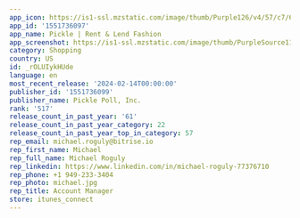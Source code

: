 ```yaml
---
app_icon: https://is1-ssl.mzstatic.com/image/thumb/Purple126/v4/57/c7/68/57c768c5-88dd-0c9e-9974-f925c8a62faf/AppIcon-0-0-1x_U007emarketing-0-5-0-85-220.png/1024x1024bb.png
app_id: '1551736097'
app_name: Pickle | Rent & Lend Fashion
app_screenshot: https://is1-ssl.mzstatic.com/image/thumb/PurpleSource116/v4/b7/37/6b/b7376bf1-5d92-43ae-f23c-cbcd3756d76e/131b34cc-8550-40f3-9e71-0533c1ab5c88_regular_app_store_screen.png/1242x2688bb.png
category: Shopping
country: US
id: _rOLUIykHUde
language: en
most_recent_release: '2024-02-14T00:00:00'
publisher_id: '1551736099'
publisher_name: Pickle Poll, Inc.
rank: '517'
release_count_in_past_year: '61'
release_count_in_past_year_category: 22
release_count_in_past_year_top_in_category: 57
rep_email: michael.roguly@bitrise.io
rep_first_name: Michael
rep_full_name: Michael Roguly
rep_linkedin: https://www.linkedin.com/in/michael-roguly-77376710
rep_phone: +1 949-233-3404
rep_photo: michael.jpg
rep_title: Account Manager
store: itunes_connect
---
```

